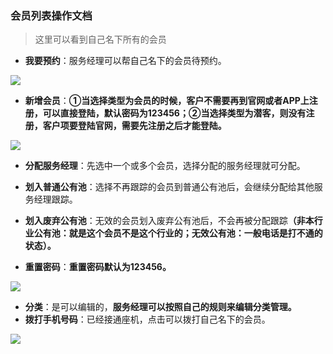 ﻿<link href="/css/erp_docs.css?v=@ViewBag.Version" rel="stylesheet" />

### 会员列表操作文档
>这里可以看到自己名下所有的会员

- **我要预约**：服务经理可以帮自己名下的会员待预约。
<img src="/docs/user/images/user002.jpg" />

- **新增会员**：<b class="colred">①当选择类型为会员的时候，客户不需要再到官网或者APP上注册，可以直接登陆，默认密码为123456；②当选择类型为潜客，则没有注册，客户项要登陆官网，需要先注册之后才能登陆。</b>
<img src="/docs/user/images/user001.jpg" />

- **分配服务经理**：先选中一个或多个会员，选择分配的服务经理就可分配。

- **划入普通公有池**：选择不再跟踪的会员到普通公有池后，会继续分配给其他服务经理跟踪。
- **划入废弃公有池**：无效的会员划入废弃公有池后，不会再被分配跟踪<b class="colred">（非本行业公有池：就是这个会员不是这个行业的；无效公有池：一般电话是打不通的状态）。</b>
- **重置密码**：<b class="colred">重置密码默认为123456。</b>
<img src="/docs/user/images/user003.jpg" />

- **分类**：是可以编辑的，<b class="colred">服务经理可以按照自己的规则来编辑分类管理。</b>
- **拨打手机号码**：已经接通座机，点击可以拨打自己名下的会员。
<img src="/docs/user/images/user004.jpg" />

 
